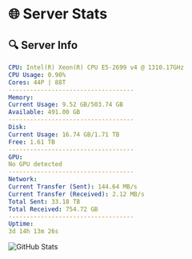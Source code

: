 # 🌐 Server Stats
## 🔍 Server Info
```yaml
CPU: Intel(R) Xeon(R) CPU E5-2699 v4 @ 1310.17GHz
CPU Usage: 0.90%
Cores: 44P | 88T
-----------------------------------
Memory:
Current Usage: 9.52 GB/503.74 GB
Available: 491.00 GB
-----------------------------------
Disk:
Current Usage: 16.74 GB/1.71 TB
Free: 1.61 TB
-----------------------------------
GPU:
No GPU detected
-----------------------------------
Network:
Current Transfer (Sent): 144.64 MB/s
Current Transfer (Received): 2.12 MB/s
Total Sent: 33.18 TB
Total Received: 754.72 GB
-----------------------------------
Uptime:
3d 14h 13m 26s
```
![GitHub Stats](https://img.shields.io/badge/Updated-2025-02-11_12:56:44-blue)